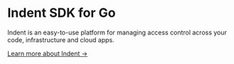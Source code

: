 # Indent SDK for Go

Indent is an easy-to-use platform for managing access control across your code, infrastructure and cloud apps.

[Learn more about Indent &rarr;](https://indent.com)
